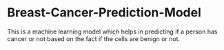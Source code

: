 # Breast-Cancer-Prediction-Model
This is a machine learning model which helps in predicting if a person has cancer or not based on the fact if the cells are benign or not.
